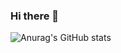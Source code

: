 ### Hi there 👋

![Anurag's GitHub stats](https://github-readme-stats.vercel.app/api?username=abhisheksharma-86&show_icons=true)
